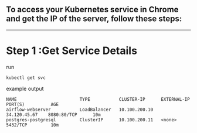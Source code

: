 ## To access your Kubernetes service in **Chrome** and get the **IP of the server**, follow these steps:
---

# Step 1 :Get Service Details
run
```
kubectl get svc
```

example output
```
NAME                        TYPE           CLUSTER-IP      EXTERNAL-IP     PORT(S)          AGE
airflow-webserver           LoadBalancer   10.100.200.10   34.120.45.67    8080:80/TCP      10m
postgres-postgresql         ClusterIP      10.100.200.11   <none>          5432/TCP         10m
```
